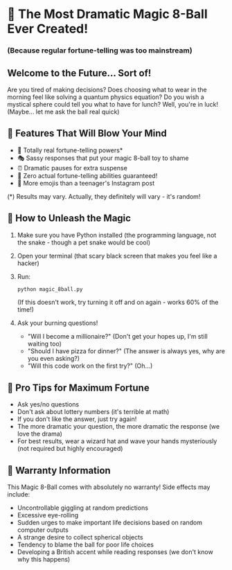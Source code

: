 # 🔮 The Most Dramatic Magic 8-Ball Ever Created!
### (Because regular fortune-telling was too mainstream)

## Welcome to the Future... Sort of!
Are you tired of making decisions? Does choosing what to wear in the morning feel like solving a quantum physics equation? Do you wish a mystical sphere could tell you what to have for lunch? Well, you're in luck! (Maybe... let me ask the ball real quick)

## 🌟 Features That Will Blow Your Mind
- 🎱 Totally real fortune-telling powers* 
- 🎭 Sassy responses that put your magic 8-ball toy to shame
- ⏰ Dramatic pauses for extra suspense 
- 🎪 Zero actual fortune-telling abilities guaranteed!
- 🌈 More emojis than a teenager's Instagram post

(*) Results may vary. Actually, they definitely will vary - it's random!

## 🚀 How to Unleash the Magic
1. Make sure you have Python installed (the programming language, not the snake - though a pet snake would be cool)
2. Open your terminal (that scary black screen that makes you feel like a hacker)
3. Run:
   ```bash
   python magic_8ball.py
   ```
   (If this doesn't work, try turning it off and on again - works 60% of the time!)

4. Ask your burning questions!
   - "Will I become a millionaire?" (Don't get your hopes up, I'm still waiting too)
   - "Should I have pizza for dinner?" (The answer is always yes, why are you even asking?)
   - "Will this code work on the first try?" (Oh...)
  
## 🎯 Pro Tips for Maximum Fortune
- Ask yes/no questions
- Don't ask about lottery numbers (it's terrible at math)
- If you don't like the answer, just try again!
- The more dramatic your question, the more dramatic the response (we love the drama)
- For best results, wear a wizard hat and wave your hands mysteriously (not required but highly encouraged)

## 🎪 Warranty Information
This Magic 8-Ball comes with absolutely no warranty! Side effects may include:
- Uncontrollable giggling at random predictions
- Excessive eye-rolling
- Sudden urges to make important life decisions based on random computer outputs
- A strange desire to collect spherical objects
- Tendency to blame the ball for poor life choices
- Developing a British accent while reading responses (we don't know why this happens)
   
